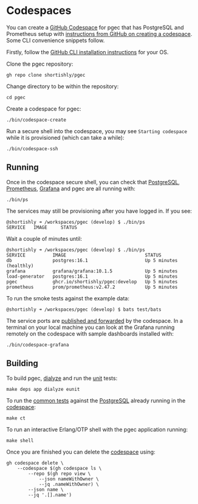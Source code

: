 # Codespaces

You can create a [GitHub Codespace][github-com-codespaces] for pgec
that has PostgreSQL and Prometheus setup with [instructions from
GitHub on creating a codespace][gihub-com-cacfar]. Some CLI
convenience snippets follow.

Firstly, follow the [GitHub CLI installation
instructions][github-com-installation] for your OS.

Clone the pgec repository:

```shell
gh repo clone shortishly/pgec
```

Change directory to be within the repository:

```shell
cd pgec
```

Create a codespace for pgec:

```shell
./bin/codespace-create
```

Run a secure shell into the codespace, you may see `Starting
codespace` while it is provisioned (which can take a while):

```shell
./bin/codespace-ssh
```

## Running

Once in the codespace secure shell, you can check that
[PostgreSQL][postgresql-org], [Prometheus][prometheus-io],
[Grafana][grafana-com] and pgec are all running with:

```shell
./bin/ps
```

The services may still be provisioning after you have logged in. If
you see:

```shell
@shortishly ➜ /workspaces/pgec (develop) $ ./bin/ps
SERVICE   IMAGE     STATUS
```

Wait a couple of minutes until:

```shell
@shortishly ➜ /workspaces/pgec (develop) $ ./bin/ps
SERVICE          IMAGE                             STATUS
db               postgres:16.1                     Up 5 minutes (healthly)
grafana          grafana/grafana:10.1.5            Up 5 minutes
load-generator   postgres:16.1                     Up 5 minutes
pgec             ghcr.io/shortishly/pgec:develop   Up 5 minutes
prometheus       prom/prometheus:v2.47.2           Up 5 minutes
```

To run the smoke tests against the example data:

```shell
@shortishly ➜ /workspaces/pgec (develop) $ bats test/bats
```

The service ports are [published and
forwarded][codespace-port-forward] by the codespace. In a terminal on
your local machine you can look at the Grafana running remotely on the
codespace with sample dashboards installed with:

```shell
./bin/codespace-grafana
```

## Building

To build pgec, [dialyze][erlang-org-dialyzer] and run the
[unit][erlang-org-eunit-ug] tests:

```shell
make deps app dialyze eunit
```

To run the [common tests][erlang-org-ctug] against the
[PostgreSQL][postgresql-org] already running in the
[codespace][github-com-codespaces]:

```shell
make ct
```

To run an interactive Erlang/OTP shell with the pgec application running:

```shell
make shell
```

Once you are finished you can delete the [codespace][github-com-codespaces]
using:

```shell
gh codespace delete \
    --codespace $(gh codespace ls \
        --repo $(gh repo view \
            --json nameWithOwner \
            --jq .nameWithOwner) \
        --json name \
        --jq '.[].name')
```

[erlang-org-ctug]: https://www.erlang.org/doc/apps/common_test/users_guide.html
[erlang-org-dialyzer]: https://www.erlang.org/doc/man/dialyzer.html
[erlang-org-eunit-ug]: https://www.erlang.org/doc/apps/eunit/users_guide.html
[gihub-com-cacfar]: https://docs.github.com/en/codespaces/developing-in-codespaces/creating-a-codespace-for-a-repository
[github-com-codespaces]: https://docs.github.com/en/codespaces
[github-com-installation]: https://cli.github.com/manual/installation
[grafana-com]: https://grafana.com
[postgresql-org]: https://www.postgresql.org/
[prometheus-io]: https://prometheus.io
[codespace-port-forward]: https://docs.github.com/en/codespaces/developing-in-a-codespace/forwarding-ports-in-your-codespace
